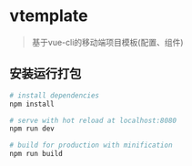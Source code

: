 # vtemplate

> 基于vue-cli的移动端项目模板(配置、组件)

## 安装运行打包

``` bash
# install dependencies
npm install

# serve with hot reload at localhost:8080
npm run dev

# build for production with minification
npm run build

```
